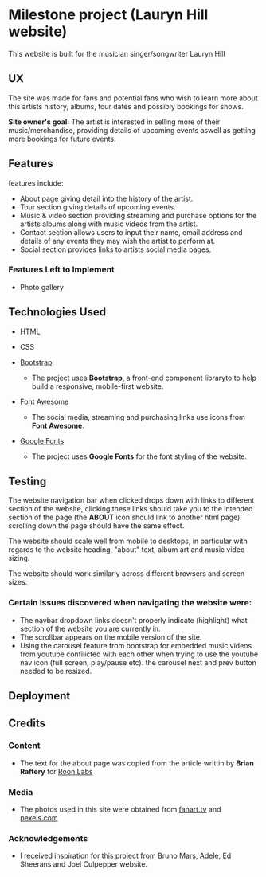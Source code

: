 # Milestone project (Lauryn Hill website)

This website is built for the musician singer/songwriter Lauryn Hill

## UX

The site was made for fans and potential fans who wish to learn more about this artists history, albums, tour dates and possibly bookings for shows.

**Site owner's goal:**
The artist is interested in selling more of their music/merchandise, providing details of upcoming events aswell as getting more bookings for future events. 

## Features

features include:

- About page giving detail into the history of the artist.
- Tour section giving details of upcoming events.
- Music & video section providing streaming and purchase options for the artists albums along with music videos from the artist.
- Contact section allows users to input their name, email address and details of any events they may wish the artist to perform at.
- Social section provides links to artists social media pages.

### Features Left to Implement
- Photo gallery

## Technologies Used

- [HTML](https://html.com)

- CSS
    
- [Bootstrap](https://getbootstrap.com)
    - The project uses **Bootstrap**, a front-end component libraryto to help build a responsive, mobile-first website.
- [Font Awesome](https://fontawesome.com)
    - The social media, streaming and purchasing links use icons from **Font Awesome**.

- [Google Fonts](https://fonts.google.com)
    -  The project uses **Google Fonts** for the font styling of the website.

## Testing

The website navigation bar when clicked drops down with links to different section of the website, clicking these links should take you to the intended section of the page (the **ABOUT** icon should link to another html page). 
scrolling down the page should have the same effect.

The website should scale well from mobile to desktops, in particular with regards to the website heading, "about" text, album art and music video sizing.

The website should work similarly across different browsers and screen sizes.

### Certain issues discovered when navigating the website were:
- The navbar dropdown links doesn't properly indicate (highlight) what section of the website you are currently in.
- The scrollbar appears on the mobile version of the site.
- Using the carousel feature from bootstrap for embedded music videos from youtube confilicted with each other when trying to use the youtube nav icon (full screen, play/pause etc). the carousel next and prev button needed to be resized.

## Deployment


## Credits

### Content
- The text for the about page was copied from the article writtin by **Brian Raftery** for [Roon Labs](https://roonlabs.com)

### Media
- The photos used in this site were obtained from [fanart.tv](https://fanart.tv) and [pexels.com](https://www.pexels.com)

### Acknowledgements

- I received inspiration for this project from Bruno Mars, Adele, Ed Sheerans and Joel Culpepper website.
